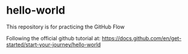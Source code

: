 # hello-world
This repository is for practicing the GitHub Flow

Following the official github tutorial at: https://docs.github.com/en/get-started/start-your-journey/hello-world
